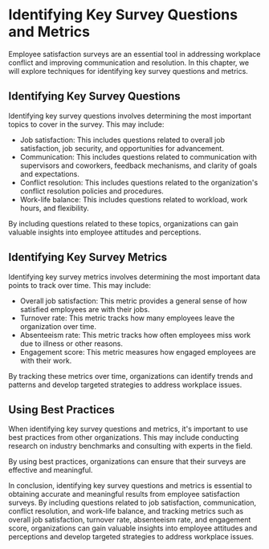 # Identifying Key Survey Questions and Metrics

Employee satisfaction surveys are an essential tool in addressing workplace conflict and improving communication and resolution. In this chapter, we will explore techniques for identifying key survey questions and metrics.

Identifying Key Survey Questions
--------------------------------

Identifying key survey questions involves determining the most important topics to cover in the survey. This may include:

* Job satisfaction: This includes questions related to overall job satisfaction, job security, and opportunities for advancement.
* Communication: This includes questions related to communication with supervisors and coworkers, feedback mechanisms, and clarity of goals and expectations.
* Conflict resolution: This includes questions related to the organization's conflict resolution policies and procedures.
* Work-life balance: This includes questions related to workload, work hours, and flexibility.

By including questions related to these topics, organizations can gain valuable insights into employee attitudes and perceptions.

Identifying Key Survey Metrics
------------------------------

Identifying key survey metrics involves determining the most important data points to track over time. This may include:

* Overall job satisfaction: This metric provides a general sense of how satisfied employees are with their jobs.
* Turnover rate: This metric tracks how many employees leave the organization over time.
* Absenteeism rate: This metric tracks how often employees miss work due to illness or other reasons.
* Engagement score: This metric measures how engaged employees are with their work.

By tracking these metrics over time, organizations can identify trends and patterns and develop targeted strategies to address workplace issues.

Using Best Practices
--------------------

When identifying key survey questions and metrics, it's important to use best practices from other organizations. This may include conducting research on industry benchmarks and consulting with experts in the field.

By using best practices, organizations can ensure that their surveys are effective and meaningful.

In conclusion, identifying key survey questions and metrics is essential to obtaining accurate and meaningful results from employee satisfaction surveys. By including questions related to job satisfaction, communication, conflict resolution, and work-life balance, and tracking metrics such as overall job satisfaction, turnover rate, absenteeism rate, and engagement score, organizations can gain valuable insights into employee attitudes and perceptions and develop targeted strategies to address workplace issues.
